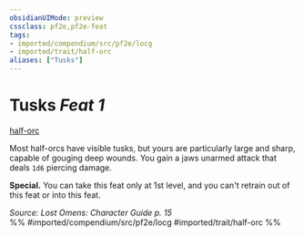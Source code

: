 ```yaml
---
obsidianUIMode: preview
cssclass: pf2e,pf2e-feat
tags:
- imported/compendium/src/pf2e/locg
- imported/trait/half-orc
aliases: ["Tusks"]
---
```

# Tusks  *Feat 1*  
[half-orc](half-orc.md)  


Most half-orcs have visible tusks, but yours are particularly large and sharp, capable of gouging deep wounds. You gain a jaws unarmed attack that deals `1d6` piercing damage.

**Special.** You can take this feat only at 1st level, and you can't retrain out of this feat or into this feat.

*Source: Lost Omens: Character Guide p. 15*  
%% #imported/compendium/src/pf2e/locg #imported/trait/half-orc %%